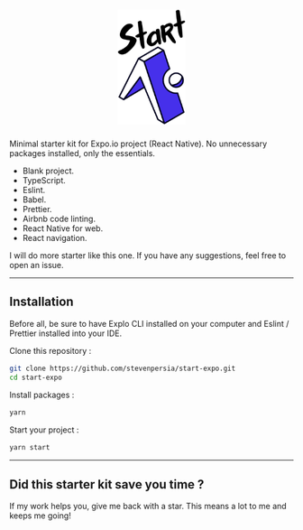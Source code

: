 <h1 align="center"><img src="./assets/startexpo.png" alt="Start Expo" width="120" /></h1>

Minimal starter kit for Expo.io project (React Native). No unnecessary packages installed, only the essentials.

- Blank project.
- TypeScript.
- Eslint.
- Babel.
- Prettier.
- Airbnb code linting.
- React Native for web.
- React navigation.

I will do more starter like this one. If you have any suggestions, feel free to open an issue.

---

## Installation

Before all, be sure to have Explo CLI installed on your computer and Eslint / Prettier installed into your IDE.

Clone this repository :

```bash
git clone https://github.com/stevenpersia/start-expo.git
cd start-expo
```

Install packages :

```bash
yarn
```

Start your project :

```bash
yarn start
```

---

## Did this starter kit save you time ?

If my work helps you, give me back with a star. This means a lot to me and keeps me going!
